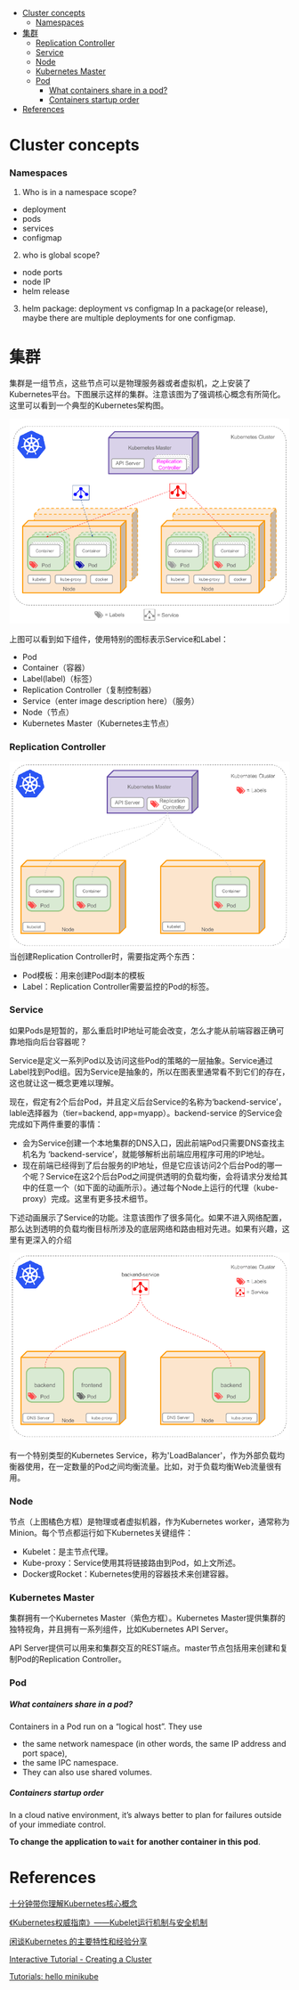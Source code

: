 <!-- MarkdownTOC -->

- [Cluster concepts](#cluster-concepts)
  - [Namespaces](#namespaces)
- [集群](#%E9%9B%86%E7%BE%A4)
  - [Replication Controller](#replication-controller)
  - [Service](#service)
  - [Node](#node)
  - [Kubernetes Master](#kubernetes-master)
  - [Pod](#pod)
    - [What containers share in a pod?](#what-containers-share-in-a-pod)
    - [Containers startup order](#containers-startup-order)
- [References](#references)

<!-- /MarkdownTOC -->

# Cluster concepts
### Namespaces
1. Who is in a namespace scope?

* deployment
* pods
* services
* configmap


2. who is global scope?

* node ports
* node IP
* helm release

3. helm package: deployment vs configmap
In a package(or release), maybe there are multiple deployments for one configmap.


# 集群

集群是一组节点，这些节点可以是物理服务器或者虚拟机，之上安装了Kubernetes平台。下图展示这样的集群。注意该图为了强调核心概念有所简化。这里可以看到一个典型的Kubernetes架构图。

![kubernetes archtecture](../images/2018/k8s-1.png)

上图可以看到如下组件，使用特别的图标表示Service和Label：
* Pod
* Container（容器）
* Label(label)（标签）
* Replication Controller（复制控制器）
* Service（enter image description here）（服务）
* Node（节点）
* Kubernetes Master（Kubernetes主节点）

### Replication Controller
![kubernetes archtecture](../images/2018/k8s-2.gif)
当创建Replication Controller时，需要指定两个东西：
* Pod模板：用来创建Pod副本的模板
* Label：Replication Controller需要监控的Pod的标签。

### Service
如果Pods是短暂的，那么重启时IP地址可能会改变，怎么才能从前端容器正确可靠地指向后台容器呢？

Service是定义一系列Pod以及访问这些Pod的策略的一层抽象。Service通过Label找到Pod组。因为Service是抽象的，所以在图表里通常看不到它们的存在，这也就让这一概念更难以理解。

现在，假定有2个后台Pod，并且定义后台Service的名称为‘backend-service’，lable选择器为（tier=backend, app=myapp）。backend-service 的Service会完成如下两件重要的事情：

* 会为Service创建一个本地集群的DNS入口，因此前端Pod只需要DNS查找主机名为 ‘backend-service’，就能够解析出前端应用程序可用的IP地址。
* 现在前端已经得到了后台服务的IP地址，但是它应该访问2个后台Pod的哪一个呢？Service在这2个后台Pod之间提供透明的负载均衡，会将请求分发给其中的任意一个（如下面的动画所示）。通过每个Node上运行的代理（kube-proxy）完成。这里有更多技术细节。

下述动画展示了Service的功能。注意该图作了很多简化。如果不进入网络配置，那么达到透明的负载均衡目标所涉及的底层网络和路由相对先进。如果有兴趣，这里有更深入的介绍

![kubernetes archtecture](../images/2018/k8s-3.gif)

有一个特别类型的Kubernetes Service，称为'LoadBalancer'，作为外部负载均衡器使用，在一定数量的Pod之间均衡流量。比如，对于负载均衡Web流量很有用。


### Node

节点（上图橘色方框）是物理或者虚拟机器，作为Kubernetes worker，通常称为Minion。每个节点都运行如下Kubernetes关键组件：

* Kubelet：是主节点代理。
* Kube-proxy：Service使用其将链接路由到Pod，如上文所述。
* Docker或Rocket：Kubernetes使用的容器技术来创建容器。

### Kubernetes Master

集群拥有一个Kubernetes Master（紫色方框）。Kubernetes Master提供集群的独特视角，并且拥有一系列组件，比如Kubernetes API Server。

API Server提供可以用来和集群交互的REST端点。master节点包括用来创建和复制Pod的Replication Controller。


### Pod

##### What containers share in a pod?
Containers in a Pod run on a “logical host”. They use

* the same network namespace (in other words, the same IP address and port space),
* the same IPC namespace. 
* They can also use shared volumes. 

##### Containers startup order

In a cloud native environment, it’s always better to plan for failures outside of your immediate control. 

__To change the application to `wait` for another container in this pod__.

# References
[十分钟带你理解Kubernetes核心概念](http://www.dockone.io/article/932)<br/>

[《Kubernetes权威指南》——Kubelet运行机制与安全机制](https://www.cnblogs.com/suolu/p/6841848.html)<br/>

[闲谈Kubernetes 的主要特性和经验分享](https://www.oschina.net/question/2432428_246729)<br/>

[Interactive Tutorial - Creating a Cluster](https://kubernetes.io/docs/tutorials/kubernetes-basics/create-cluster/cluster-interactive/)<br/>

[Tutorials: hello minikube](https://kubernetes.io/docs/tutorials/hello-minikube/)<br/>

[]()<br/>

[]()<br/>
